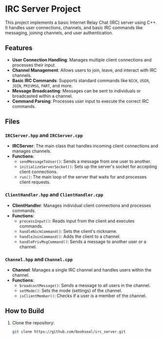# IRC Server Project

This project implements a basic Internet Relay Chat (IRC) server using C++. It handles user connections, channels, and basic IRC commands like messaging, joining channels, and user authentication.

## Features

- **User Connection Handling**: Manages multiple client connections and processes their input.
- **Channel Management**: Allows users to join, leave, and interact with IRC channels.
- **Basic IRC Commands**: Supports standard commands like `NICK`, `USER`, `JOIN`, `PRIVMSG`, `PART`, and more.
- **Message Broadcasting**: Messages can be sent to individuals or broadcasted within a channel.
- **Command Parsing**: Processes user input to execute the correct IRC commands.

## Files

### `IRCServer.hpp` and `IRCServer.cpp`

- **IRCServer**: The main class that handles incoming client connections and manages channels.
- **Functions**:
  - `sendMessageToUser()`: Sends a message from one user to another.
  - `initializeServerSocket()`: Sets up the server's socket for accepting client connections.
  - `run()`: The main loop of the server that waits for and processes client requests.

### `ClientHandler.hpp` and `ClientHandler.cpp`

- **ClientHandler**: Manages individual client connections and processes commands.
- **Functions**:
  - `processInput()`: Reads input from the client and executes commands.
  - `handleNickCommand()`: Sets the client's nickname.
  - `handleJoinCommand()`: Adds the client to a channel.
  - `handlePrivMsgCommand()`: Sends a message to another user or a channel.

### `Channel.hpp` and `Channel.cpp`

- **Channel**: Manages a single IRC channel and handles users within the channel.
- **Functions**:
  - `broadcastMessage()`: Sends a message to all users in the channel.
  - `setMode()`: Sets the mode (settings) of the channel.
  - `isClientMember()`: Checks if a user is a member of the channel.

## How to Build

1. Clone the repository:
   ```bash
   git clone https://github.com/bookseal/irc_server.git
